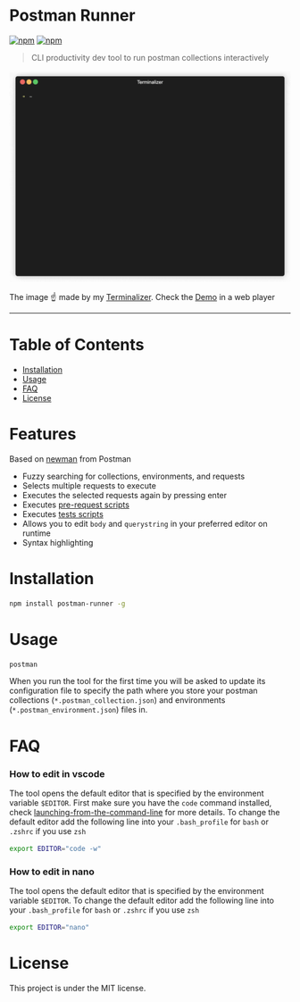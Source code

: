 # Postman Runner

[![npm](https://img.shields.io/npm/v/postman-runner.svg)](https://www.npmjs.com/package/postman-runner)
[![npm](https://img.shields.io/npm/l/postman-runner.svg)](https://github.com/faressoft/postman-runner/blob/master/LICENSE)

> CLI productivity dev tool to run postman collections interactively

<p align="center">
  <a href="https://terminalizer.com/view/1e1c92633466" target="_blank">
    <img src="/img/demo.gif?raw=true"/>
  </a>
</p>


The image ☝️ made by my [Terminalizer](https://github.com/faressoft/terminalizer). Check the [Demo](https://terminalizer.com/view/1e1c92633466) in a web player

---

# Table of Contents

* [Installation](#installation)
* [Usage](#usage)
* [FAQ](#faq)
* [License](#license)

# Features

Based on [newman](https://github.com/postmanlabs/newman) from Postman

* Fuzzy searching for collections, environments, and requests
* Selects multiple requests to execute
* Executes the selected requests again by pressing enter
* Executes [pre-request scripts](https://learning.postman.com/docs/postman/scripts/pre-request-scripts/)
* Executes [tests scripts](https://learning.postman.com/docs/postman/scripts/intro-to-scripts/)
* Allows you to edit `body` and `querystring` in your preferred editor on runtime
* Syntax highlighting

# Installation

```bash
npm install postman-runner -g
```

# Usage

```bash
postman
```

When you run the tool for the first time you will be asked to update its configuration file to specify the path where you store your postman collections (`*.postman_collection.json`) and environments (`*.postman_environment.json`) files in.

# FAQ

### How to edit in vscode

The tool opens the default editor that is specified by the environment variable `$EDITOR`. First make sure you have the `code` command installed, check [launching-from-the-command-line](https://code.visualstudio.com/docs/setup/mac#_launching-from-the-command-line) for more details. To change the default editor add the following line into your `.bash_profile` for `bash` or `.zshrc` if you use `zsh`

```bash
export EDITOR="code -w"
```

### How to edit in nano

The tool opens the default editor that is specified by the environment variable `$EDITOR`. To change the default editor add the following line into your `.bash_profile` for `bash` or `.zshrc` if you use `zsh`

```bash
export EDITOR="nano"
```

# License

This project is under the MIT license.
